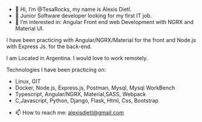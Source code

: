 - 👋 Hi, I’m @TesaRocks, my name is Alexis Dietl.
- 🌱 Junior Software developer looking for my first IT job.
- 👀 I’m interested in: Angular Front end web Development with NGRX and Material UI.



I have been practicing with Angular/NGRX/Material for the front  and Node.js with Express Js. for the back-end.

I am Located in Argentina. I would love to work remotely.

Technologies I have been practicing on:
* Linux, GIT
* Docker, Node.js, Express.js, Postman, Mysql, Mysql WorkBench
* Typescript, Angular/NGRX, Material,SASS, Webpack
* C,Javascript, Python, Django, Flask, Html, Css, Bootstrap

- 📫 How to reach me: alexisdietl@gmail.com

<!---
TesaRocks/TesaRocks is a ✨ special ✨ repository because its `README.md` (this file) appears on your GitHub profile.
You can click the Preview link to take a look at your changes.
--->
